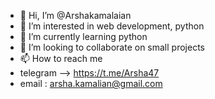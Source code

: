 - 👋 Hi, I’m @Arshakamalaian
- 👀 I’m interested in web development, python
- 🌱 I’m currently learning python
- 💞️ I’m looking to collaborate on small projects
- 📫 How to reach me 
- telegram --> https://t.me/Arsha47
- email : arsha.kamalian@gmail.com

<!---
Arshakamalaian/Arshakamalaian is a ✨ special ✨ repository because its `README.md` (this file) appears on your GitHub profile.
You can click the Preview link to take a look at your changes.
--->
